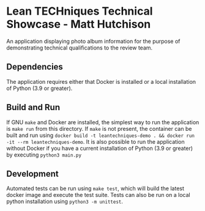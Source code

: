 # Lean TECHniques Technical Showcase - Matt Hutchison
An application displaying photo album information for the purpose of demonstrating technical qualifications to the review team.

## Dependencies
The application requires either that Docker is installed or a local installation of Python (3.9 or greater).

## Build and Run
If GNU `make` and Docker are installed, the simplest way to run the application is `make run` from this directory. If `make` is not present, the container can be built and run using `docker build -t leantechniques-demo . && docker run -it --rm leantechniques-demo`. It is also possible to run the application without Docker if you have a current installation of Python (3.9 or greater) by executing `python3 main.py`

## Development
Automated tests can be run using `make test`, which will build the latest docker image and execute the test suite. Tests can also be run on a local python installation using `python3 -m unittest`.